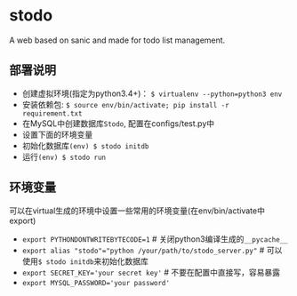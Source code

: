 # stodo
A web based on sanic and made for todo list management.

## 部署说明

- 创建虚拟环境(指定为python3.4+)： `$ virtualenv --python=python3 env`
- 安装依赖包: `$ source env/bin/activate; pip install -r requirement.txt`
- 在MySQL中创建数据库`Stodo`, 配置在configs/test.py中
- 设置下面的环境变量
- 初始化数据库`(env) $ stodo initdb`
- 运行`(env) $ stodo run`

## 环境变量
可以在virtual生成的环境中设置一些常用的环境变量(在env/bin/activate中export)
- `export PYTHONDONTWRITEBYTECODE=1`    # 关闭python3编译生成的`__pycache__`
- `export alias "stodo"="python /your/path/to/stodo_server.py"`  # 可以使用`$ stodo initdb`来初始化数据库
- `export SECRET_KEY='your secret key'`  # 不要在配置中直接写，容易暴露
- `export MYSQL_PASSWORD='your password'`
